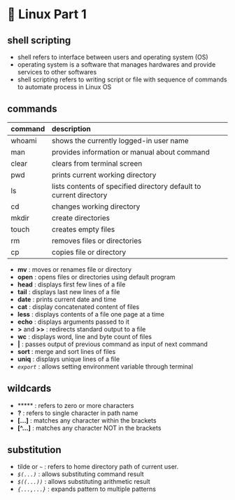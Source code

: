 # 🐥 Linux Part 1

## shell scripting

- shell refers to interface between users and operating system (OS)
- operating system is a software that manages hardwares and provide services to other softwares
- shell scripting refers to writing script or file with sequence of commands to automate process in Linux OS

## commands

command | description
:------ | :-----------------------------------------------------------------
whoami  | shows the currently logged-in user name
man     | provides information or manual about command
clear   | clears from terminal screen
pwd     | prints current working directory
ls      | lists contents of specified directory default to current directory
cd      | changes working directory
mkdir   | create directories
touch   | creates empty files
rm      | removes files or directories
cp      | copies file or directory

- **mv** : moves or renames file or directory
- **open** : opens files or directories using default program
- **head** : displays first few lines of a file
- **tail** : displays last new lines of a file
- **date** : prints current date and time
- **cat** : display concatenated content of files
- **less** : displays contents of a file one page at a time
- **echo** : displays arguments passed to it
- **>** and **>>** : redirects standard output to a file
- **wc** : displays word, line and byte count of files
- **|** : passes output of previous command as input of next command
- **sort** : merge and sort lines of files
- **uniq** : displays unique lines of a file
- _`export`_ : allows setting environment variable through terminal

## wildcards

- ***** : refers to zero or more characters
- **?** : refers to single character in path name
- **[...]** : matches any character within the brackets
- **[^...]** : matches any character NOT in the brackets

## substitution

- tilde or _`~`_ : refers to home directory path of current user.
- _`$(...)`_ : allows substituting command result
- _`$((...))`_ : allows substituting arithmetic result
- _`{...,...}`_ : expands pattern to multiple patterns
